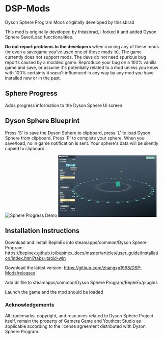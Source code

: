 # DSP-Mods
Dyson Sphere Program Mods originally developed by thisisbrad

This mod is originally developed by thisisbrad, I forked it and added Dyson Sphere Save/Load functionalities.

**Do not report problems to the developers** when running any of these mods (or even a savegame you've used one of these mods in). The game currently does not support mods. The devs do not need spurious bug reports caused by a modded game. Reproduce your bug on a 100% vanilla game and save, or assume it's potentially related to a mod unless you know with 100% certainty it wasn't influenced in any way by any mod you have installed now or in the past. 


## Sphere Progress
Adds progress information to the Dyson Sphere UI screen

## Dyson Sphere Blueprint
Press 'S' to save the Dyson Sphere to clipboard, press 'L' to load Dyson Sphere from clipboard. Press 'P' to complete your sphere. When you save/load, no in game notification is sent. Your sphere's data will be silently copied to clipboard.

![Sphere Progress Demo](https://github.com/zhangxp1998/DSP-Mods/blob/main/DSP_SphereProgress/sphereprogress.png)
![Dyson Sphere Save](https://github.com/zhangxp1998/DSP-Mods/blob/main/DSP_SphereProgress/dysonspheresave.gif)

## Installation Instructions
Download and install BepInEx into steamapps/common/Dyson Sphere Program: https://bepinex.github.io/bepinex_docs/master/articles/user_guide/installation/index.html?tabs=tabid-win

Download the latest version: https://github.com/zhangxp1998/DSP-Mods/releases

Add dll file to steamapps/common/Dyson Sphere Program/BepInEx/plugins

Launch the game and the mod should be loaded

### Acknowledgements

All trademarks, copyright, and resources related to Dyson Sphere Project itself, remain the property of Gamera Game and Youthcat Studio as applicable according to the license agreement distributed with Dyson Sphere Program.
